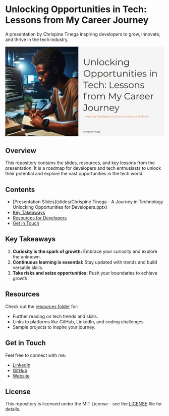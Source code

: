 # Unlocking Opportunities in Tech: Lessons from My Career Journey

A presentation by Chrispine Tinega inspiring developers to grow, innovate, and thrive in the tech industry.

![header_image](images/header-image.jpeg)

## Overview

This repository contains the slides, resources, and key lessons from the presentation. It is a roadmap for developers and tech enthusiasts to unlock their potential and explore the vast opportunities in the tech world.

## Contents

- [Presentation Slides](slides/Chrispine Tinega - A Journey in Technology Unlocking Opportunities for Developers.pptx)
- [Key Takeaways](#key-takeaways)
- [Resources for Developers](resources/)
- [Get in Touch](#get-in-touch)

## Key Takeaways

1. **Curiosity is the spark of growth:** Embrace your curiosity and explore the unknown.
2. **Continuous learning is essential:** Stay updated with trends and build versatile skills.
3. **Take risks and seize opportunities:** Push your boundaries to achieve growth.

## Resources

Check out the [resources folder](resources/) for:

- Further reading on tech trends and skills.
- Links to platforms like GitHub, LinkedIn, and coding challenges.
- Sample projects to inspire your journey.

## Get in Touch

Feel free to connect with me:

- [LinkedIn](https://www.linkedin.com/in/tinegachris)
- [GitHub](https://github.com/tinegachris)
- [Website](https://chrispinetinega.com)

## License

This repository is licensed under the MIT License - see the [LICENSE](LICENSE) file for details.
